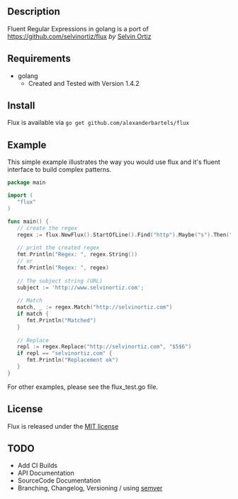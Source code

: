 ## Description
Fluent Regular Expressions in golang is a port of https://github.com/selvinortiz/flux *by* [Selvin Ortiz](http://twitter.com/selvinortiz)
   
## Requirements
   * golang
      * Created and Tested with Version 1.4.2
   
## Install 
   Flux is available via `go get github.com/alexanderbartels/flux`

## Example 
This simple example illustrates the way you would use flux and it's fluent interface to build complex patterns.

```go
package main

import (
   "flux"
)

func main() {
   // create the regex 
   regex := flux.NewFlux().StartOfLine().Find("http").Maybe("s").Then("://").Maybe("www.").AnythingBut(".").Either(".co", ".com", ".de").IgnoreCase().EndOfLine()
   
   // print the created regex
   fmt.Println("Regex: ", regex.String())
   // or
   fmt.Println("Regex: ", regex)
   
   // The subject string (URL)
   subject := 'http://www.selvinortiz.com';
   
   // Match 
   match, _ := regex.Match("http://selvinortiz.com")
   if match {
      fmt.Println("Matched")
   }
   
   // Replace
   repl := regex.Replace("http://selvinortiz.com", "$5$6")
   if repl == "selvinortiz.com" {
      fmt.Println("Replacement ok")
   }
}
```
For other examples, please see the flux_test.go file.

## License
Flux is released under the [MIT license](http://opensource.org/licenses/MIT)


## TODO 
 * Add CI Builds
 * API Documentation
 * SourceCode Documentation
 * Branching, Changelog, Versioning / using [semver](http://semver.org/)
